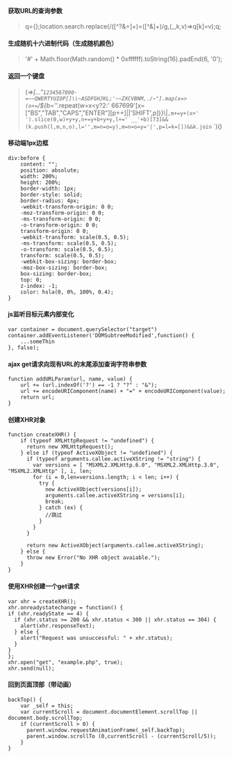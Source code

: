 #### 获取URL的查询参数
> q={};location.search.replace(/([^?&=]+)=([^&]+)/g,(_,k,v)=>q[k]=v);q;
#### 生成随机十六进制代码（生成随机颜色）
> '#' + Math.floor(Math.random() * 0xffffff).toString(16).padEnd(6, '0');
#### 返回一个键盘
> (_=>[..."`1234567890-=~~QWERTYUIOP[]\\~ASDFGHJKL;'~~ZXCVBNM,./~"].map(x=>(o+=`/${b='_'.repeat(w=x<y?2:' 667699'[x=["BS","TAB","CAPS","ENTER"][p++]||'SHIFT',p])}\\|`,m+=y+(x+'    ').slice(0,w)+y+y,n+=y+b+y+y,l+=' __'+b)[73]&&(k.push(l,m,n,o),l='',m=n=o=y),m=n=o=y='|',p=l=k=[])&&k.join`
`)()
#### 移动端1px边框
```
div:before {
    content: "";
    position: absolute;
    width: 200%;
    height: 200%;
    border-width: 1px;
    border-style: solid;
    border-radius: 4px;
    -webkit-transform-origin: 0 0;
    -moz-transform-origin: 0 0;
    -ms-transform-origin: 0 0;
    -o-transform-origin: 0 0;
    transform-origin: 0 0;
    -webkit-transform: scale(0.5, 0.5);
    -ms-transform: scale(0.5, 0.5);
    -o-transform: scale(0.5, 0.5);
    transform: scale(0.5, 0.5);
    -webkit-box-sizing: border-box;
    -moz-box-sizing: border-box;
    box-sizing: border-box;
    top: 0;
    z-index: -1;
    color: hsla(0, 0%, 100%, 0.4);
}
```
#### js监听目标元素内部变化
```
var container = document.querySelector("target")
container.addEventListener('DOMSubtreeModified',function() {
    ...someThin
}, false);
```
#### ajax get请求向现有URL的末尾添加查询字符串参数
```
function addURLParam(url, name, value) {
    url += (url.indexOf('?') == -1 ? "?" : "&");
    url += encodeURIComponent(name) + "=" + encodeURIComponent(value);
    return url;
}
```
#### 创建XHR对象
```
function createXHR() {
    if (typeof XMLHttpRequest != "undefined") {
      return new XMLHttpRequest();
    } else if (typeof ActiveXObject != "undefined") {
      if (typeof arguments.callee.activeXString != "string") {
        var versions = [ "MSXML2.XMLHttp.6.0", "MSXML2.XMLHttp.3.0", "MSXML2.XMLHttp" ], i, len;
        for (i = 0,len=versions.length; i < len; i++) {
          try {
            new ActiveXObject(versions[i]);
            arguments.callee.activeXString = versions[i];
            break;
          } catch (ex) {
            //跳过
          }
        }
      }

      return new ActiveXObject(arguments.callee.activeXString);
    } else {
      throw new Error("No XHR object avaiable.");
    }
}
```
#### 使用XHR创建一个get请求
```
var xhr = createXHR();
xhr.onreadystatechange = function() {
if (xhr.readyState == 4) {
  if (xhr.status >= 200 && xhr.status < 300 || xhr.status == 304) {
    alert(xhr.responseText);
  } else {
    alert("Request was unsuccessful: " + xhr.status);
  }
}
};
xhr.open("get", "example.php", true);
xhr.send(null);
```
#### 回到页面顶部（带动画）
```
backTop() {
    var _self = this;
    var currentScroll = document.documentElement.scrollTop || document.body.scrollTop;
    if (currentScroll > 0) {
      parent.window.requestAnimationFrame(_self.backTop);
      parent.window.scrollTo (0,currentScroll - (currentScroll/5));
    }
}
```
